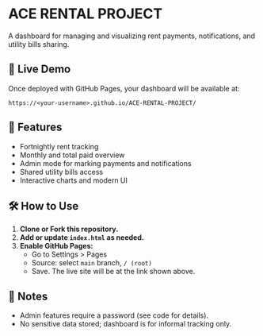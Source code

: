 # ACE RENTAL PROJECT

A dashboard for managing and visualizing rent payments, notifications, and utility bills sharing.

## 🚀 Live Demo

Once deployed with GitHub Pages, your dashboard will be available at:
```
https://<your-username>.github.io/ACE-RENTAL-PROJECT/
```

## 🔧 Features

- Fortnightly rent tracking
- Monthly and total paid overview
- Admin mode for marking payments and notifications
- Shared utility bills access
- Interactive charts and modern UI

## 🛠️ How to Use

1. **Clone or Fork this repository.**
2. **Add or update `index.html` as needed.**
3. **Enable GitHub Pages:**
   - Go to Settings > Pages
   - Source: select `main` branch, `/ (root)`
   - Save. The live site will be at the link shown above.

## 📝 Notes

- Admin features require a password (see code for details).
- No sensitive data stored; dashboard is for informal tracking only.